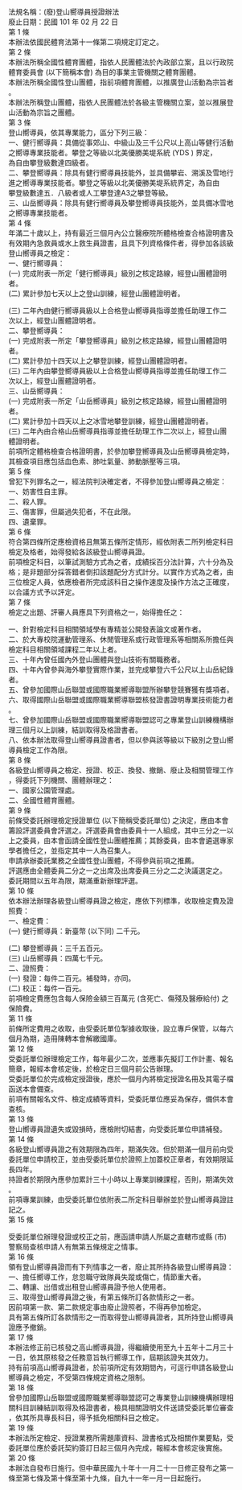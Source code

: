 法規名稱：(廢)登山嚮導員授證辦法  
廢止日期：民國 101 年 02 月 22 日  
第 1 條  
本辦法依國民體育法第十一條第二項規定訂定之。  
第 2 條  
本辦法所稱全國性體育團體，指依人民團體法於內政部立案，且以行政院  
體育委員會 (以下簡稱本會) 為目的事業主管機關之體育團體。  
本辦法所稱全國性登山團體，指前項體育團體，以推廣登山活動為宗旨者  
。  
本辦法所稱登山團體，指依人民團體法於各級主管機關立案，並以推展登  
山活動為宗旨之團體。  
第 3 條  
登山嚮導員，依其專業能力，區分下列三級：  
一、健行嚮導員：具備從事郊山、中級山及三千公尺以上高山等健行活動  
之嚮導專業技能者。攀登之等級以北美優勝美堤系統 (YDS ) 界定，  
為自由攀登級數達四級者。  
二、攀登嚮導員：除具有健行嚮導員技能外，並具備攀岩、溯溪及雪地行  
進之嚮導專業技能者。攀登之等級以北美優勝美堤系統界定，為自由  
攀登級數達五．八級者或人工攀登達A3之攀登等級。  
三、山岳嚮導員：除具有健行嚮導員及攀登嚮導員技能外，並具備冰雪地  
之嚮導專業技能者。  
第 4 條  
年滿二十歲以上，持有最近三個月內公立醫療院所體格檢查合格證明書及  
有效期內急救員或水上救生員證書，且具下列資格條件者，得參加各該級  
登山嚮導員之檢定：  
一、健行嚮導員：  
(一) 完成附表一所定「健行嚮導員」級別之核定路線，經登山團體證明  
者。  
(二) 累計參加七天以上之登山訓練，經登山團體證明者。  


(三) 二年內由健行嚮導員級以上合格登山嚮導員指導並擔任助理工作二  
次以上，經登山團體證明者。  
二、攀登嚮導員：  
(一) 完成附表一所定「攀登嚮導員」級別之核定路線，經登山團體證明  
者。  
(二) 累計參加十四天以上之攀登訓練，經登山團體證明者。  
(三) 二年內由攀登嚮導員級以上合格登山嚮導員指導並擔任助理工作二  
次以上，經登山團體證明者。  
三、山岳嚮導員：  
(一) 完成附表一所定「山岳嚮導員」級別之核定路線，經登山團體證明  
者。  
(二) 累計參加十四天以上之冰雪地攀登訓練，經登山團體證明者。  
(三) 二年內由合格山岳嚮導員指導並擔任助理工作二次以上，經登山團  
體證明者。  
前項所定體格檢查合格證明書，於參加攀登嚮導員及山岳嚮導員檢定時，  
其檢查項目應包括血色素、肺吐氣量、肺動脈壓等三項。  
第 5 條  
曾犯下列罪名之一，經法院判決確定者，不得參加登山嚮導員之檢定：  
一、妨害性自主罪。  
二、殺人罪。  
三、傷害罪，但屬過失犯者，不在此限。  
四、遺棄罪。  
第 6 條  
符合第四條所定應檢資格且無第五條所定情形，經依附表二所列檢定科目  
檢定及格者，始得發給各該級登山嚮導員證。  
前項檢定科目，以筆試測驗方式為之者，成績採百分法計算，六十分為及  
格；是非題部分採答錯者倒扣該題配分方式計分。以實作方式為之者，由  
三位檢定人員，依應檢者所完成該科目之操作速度及操作方法之正確度，  
以合議方式予以評定。  
第 7 條  
檢定之出題、評審人員應具下列資格之一，始得擔任之：  


一、針對檢定科目相關領域學有專精並公開發表論文或著作者。  
二、於大專校院運動管理系、休閒管理系或行政管理系等相關系所擔任與  
檢定科目相關領域課程二年以上者。  
三、十年內曾任國內外登山團體與登山技術有關職務者。  
四、十年內曾參與海外攀登實際作業，並完成攀登六千公尺以上山岳紀錄  
者。  
五、曾參加國際山岳聯盟或國際職業嚮導聯盟所辦攀登競賽獲有獎項者。  
六、取得國際山岳聯盟或國際職業嚮導聯盟核發證書證明專業技術能力者  
。  
七、曾參加國際山岳聯盟或國際職業嚮導聯盟認可之專業登山訓練機構辦  
理三個月以上訓練，結訓取得及格證書者。  
八、依本辦法取得登山嚮導員證書者，但以參與該等級以下級別之登山嚮  
導員檢定工作為限。  
第 8 條  
各級登山嚮導員之檢定、授證、校正、換發、撤銷、廢止及相關管理工作  
，得委託下列機關、團體辦理之：  
一、國家公園管理處。  
二、全國性體育團體。  
第 9 條  
前條受委託辦理檢定授證單位 (以下簡稱受委託單位) 之決定，應由本會  
籌設評選委員會評選之。評選委員會由委員十一人組成，其中三分之一以  
上之委員，由本會函請全國性登山團體推薦；其餘委員，由本會遴選專家  
學者擔任之，並指定其中一人為召集人。  
申請承辦委託業務之全國性登山團體，不得參與前項之推薦。  
評選應由全體委員二分之一之出席及出席委員三分之二之決議選定之。  
委託期間以五年為限，期滿重新辦理評選。  
第 10 條  
依本辦法辦理各級登山嚮導員證之檢定，應依下列標準，收取檢定費及證  
照費：  
一、檢定費：  
(一) 健行嚮導員：新臺幣 (以下同) 二千元。  


(二) 攀登嚮導員：三千五百元。  
(三) 山岳嚮導員：四萬七千元。  
二、證照費：  
(一) 發證：每件二百元。補發時，亦同。  
(二) 校正：每件一百元。  
前項檢定費應包含每人保險金額三百萬元 (含死亡、傷殘及醫療給付) 之  
保險費。  
第 11 條  
前條所定費用之收取，由受委託單位掣據收取後，設立專戶保管，以每六  
個月為期，造冊陳轉本會解繳國庫。  
第 12 條  
受委託單位辦理檢定工作，每年最少二次，並應事先擬訂工作計畫、報名  
簡章，報經本會核定後，於檢定日三個月前公告辦理。  
受委託單位於完成檢定授證後，應於一個月內將檢定授證名冊及其電子檔  
函送本會備查。  
前項有關報名文件、檢定成績等資料，受委託單位應妥為保存，備供本會  
查核。  
第 13 條  
登山嚮導員證遺失或毀損時，應檢附切結書，向受委託單位申請補發。  
第 14 條  
各級登山嚮導員證之有效期限為四年，期滿失效。但於期滿一個月前向受  
委託單位申請校正，並由受委託單位於證照上加蓋校正章者，有效期限延  
長四年。  
持證者於期限內應參加累計三十小時以上專業訓練課程，否則，期滿失效  
。  
前項專業訓練，由受委託單位依附表二所定科目舉辦並於登山嚮導員證註  
記之。  
第 15 條  


受委託單位辦理發證或校正之前，應函請申請人所屬之直轄市或縣 (市)  
警察局查核申請人有無第五條規定之情事。  
第 16 條  
領有登山嚮導員證而有下列情事之一者，廢止其所持各級登山嚮導員證：  
一、擔任嚮導工作，怠忽職守致隊員失蹤或傷亡，情節重大者。  
二、轉讓、出借或出租登山嚮導員證予他人使用者。  
三、取得登山嚮導員證之後，有第五條所訂各款情形之一者。  
因前項第一款、第二款規定事由廢止證照者，不得再參加檢定。  
具有第五條所訂各款情形之一而取得登山嚮導員證者，其所持登山嚮導員  
證應予撤銷。  
第 17 條  
本辦法修正前已核發之高山嚮導員證，得繼續使用至九十五年十二月三十  
一日，依其原核發之任務意旨執行嚮導工作，屆期該證失其效力。  
持有前項高山嚮導員證者，於前項所定有效期間內，可逕行申請各級登山  
嚮導員之檢定，不受第四條規定資格之限制。  
第 18 條  
曾參加國際山岳聯盟或國際職業嚮導聯盟認可之專業登山訓練機構辦理相  
關科目訓練結訓取得及格證書者，檢具相關證明文件送請受委託單位審查  
，依其所具專長科目，得予抵免相關科目之檢定。  
第 19 條  
本辦法所定檢定、授證業務所需題庫資料、證書格式及相關作業要點，受  
委託單位應於委託契約簽訂日起三個月內完成，報經本會核定後實施。  
第 20 條  
本辦法自發布日施行。但中華民國九十年十一月二十一日修正發布之第一  
條至第七條及第十條至第十九條，自九十一年一月一日起施行。  


